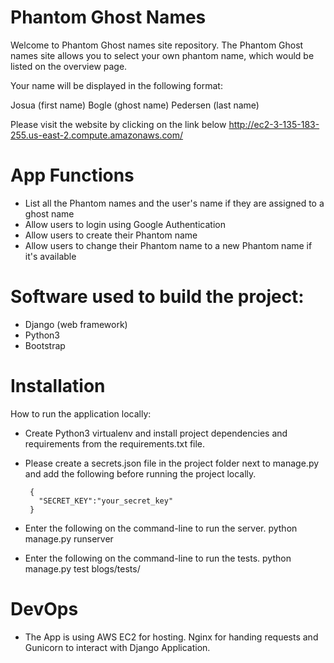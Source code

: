 # Phantom Ghost Names

Welcome to Phantom Ghost names site repository. The Phantom Ghost names site allows you to select your own
phantom name, which would be listed on the overview page.

Your name will be displayed in the following format:

Josua (first name)  Bogle (ghost name) Pedersen (last name)

Please visit the website by clicking on the link below
http://ec2-3-135-183-255.us-east-2.compute.amazonaws.com/

# App Functions
- List all the Phantom names and the user's name if they are assigned to a ghost name
- Allow users to login using Google Authentication
- Allow users to create their Phantom name
- Allow users to change their Phantom name to a new Phantom name if it's available

# Software used to build the project:
-   Django (web framework)
-   Python3
-   Bootstrap

# Installation

How to run the application locally:

 - Create Python3 virtualenv and install project dependencies and requirements from the requirements.txt file.
 - Please create a secrets.json file in the project folder next to manage.py and add the following before running the project locally.

        {
          "SECRET_KEY":"your_secret_key"
        }

-   Enter the following on the command-line to run the server.
        python manage.py runserver

-   Enter the following on the command-line to run the tests.
        python manage.py test blogs/tests/

# DevOps
-   The App is using AWS EC2 for hosting. Nginx for handing requests and Gunicorn to interact with Django Application.

